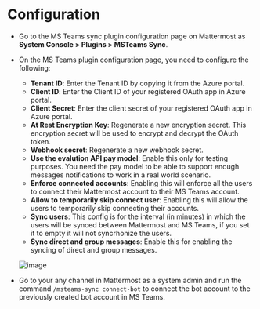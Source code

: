 # Configuration

- Go to the MS Teams sync plugin configuration page on Mattermost as **System Console > Plugins > MSTeams Sync**.
- On the MS Teams plugin configuration page, you need to configure the following:
    - **Tenant ID**: Enter the Tenant ID by copying it from the Azure portal.
    - **Client ID**: Enter the Client ID of your registered OAuth app in Azure portal.
    - **Client Secret**: Enter the client secret of your registered OAuth app in Azure portal.
    - **At Rest Encryption Key**: Regenerate a new encryption secret. This encryption secret will be used to encrypt and decrypt the OAuth token.
    - **Webhook secret**: Regenerate a new webhook secret.
    - **Use the evalution API pay model**: Enable this only for testing purposes. You need the pay model to be able to support enough messages notifications to work in a real world scenario.
    - **Enforce connected accounts**: Enabling this will enforce all the users to connect their Mattermost account to their MS Teams account.
    - **Allow to temporarily skip connect user**: Enabling this will allow the users to temporarily skip connecting their accounts.
    - **Sync users**: This config is for the interval (in minutes) in which the users will be synced between Mattermost and MS Teams, if you set it to empty it will not syncrhonize the users.
    - **Sync direct and group messages**: Enable this for enabling the syncing of direct and group messages.

    ![image](https://user-images.githubusercontent.com/77336594/226593804-e3245221-9fdc-456e-aefb-be243c967394.png)

- Go to your any channel in Mattermost as a system admin and run the command `/msteams-sync connect-bot` to connect the bot account to the previously created bot account in MS Teams.
